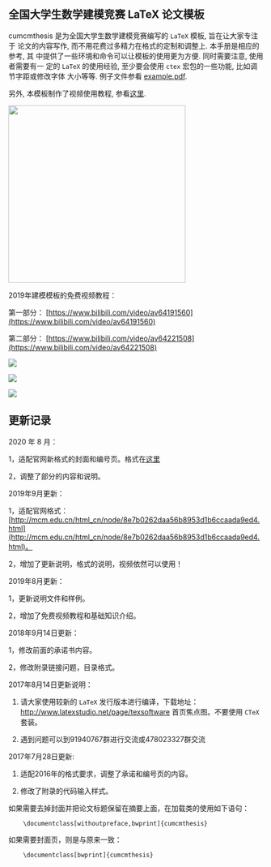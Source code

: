 
## 全国大学生数学建模竞赛 LaTeX 论文模板  

cumcmthesis 是为全国大学生数学建模竞赛编写的 `LaTeX` 模板, 旨在让大家专注于
论文的内容写作, 而不用花费过多精力在格式的定制和调整上. 本手册是相应的参考, 其
中提供了一些环境和命令可以让模板的使用更为方便. 同时需要注意, 使用者需要有一
定的 `LaTeX` 的使用经验, 至少要会使用 `ctex` 宏包的一些功能, 比如调节字距或修改字体
大小等等. 例子文件参看 [example.pdf](https://github.com/latexstudio/CUMCMThesis/blob/master/example.pdf).

另外, 本模板制作了视频使用教程, 参看[这里](https://item.taobao.com/item.htm?spm=a1z10.1-c.w4004-3473795048.2.ZlPoPL&id=43823508044). 

<img src="https://github.com/latexstudio/CUMCMThesis/blob/master/figures/gongzhonghao2.png" alt="" width="350px">




2019年建模模板的免费视频教程：

第一部分：
[https://www.bilibili.com/video/av64191560](https://www.bilibili.com/video/av64191560)

第二部分：
[https://www.bilibili.com/video/av64221508](https://www.bilibili.com/video/av64221508)


![](https://github.com/latexstudio/CUMCMThesis/blob/master/example-1.png)

![](https://github.com/latexstudio/CUMCMThesis/blob/master/example-3.png)

![](https://github.com/latexstudio/CUMCMThesis/blob/master/example-4.png)

## 更新记录


2020 年 8 月：

1，适配官网新格式的封面和编号页。格式在[这里](http://www.mcm.edu.cn/html_cn/node/2ecdb523ea364d8fff6928ada7ebd923.html)

2，调整了部分的内容和说明。

2019年9月更新：

1，适配官网格式：[http://mcm.edu.cn/html_cn/node/8e7b0262daa56b8953d1b6ccaada9ed4.html](http://mcm.edu.cn/html_cn/node/8e7b0262daa56b8953d1b6ccaada9ed4.html)。

2，增加了更新说明，格式的说明，视频依然可以使用！

2019年8月更新：

1，更新说明文件和样例。

2，增加了免费视频教程和基础知识介绍。

2018年9月14日更新：

1，修改前面的承诺书内容。

2，修改附录链接问题，目录格式。

2017年8月14日更新说明：

1. 请大家使用较新的 `LaTeX` 发行版本进行编译，下载地址：http://www.latexstudio.net/page/texsoftware 首页焦点图。不要使用 `CTeX` 套装。

2. 遇到问题可以到91940767群进行交流或478023327群交流

2017年7月28日更新:

1. 适配2016年的格式要求，调整了承诺和编号页的内容。

2. 修改了附录的代码输入样式。


如果需要去掉封面并把论文标题保留在摘要上面，在加载类的使用如下语句：
```
    \documentclass[withoutpreface,bwprint]{cumcmthesis}
```
如果需要封面页，则是与原来一致：
```
    \documentclass[bwprint]{cumcmthesis}
```
